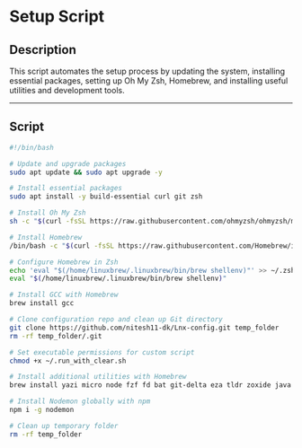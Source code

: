 # Setup Script

## Description
This script automates the setup process by updating the system, installing essential packages, setting up Oh My Zsh, Homebrew, and installing useful utilities and development tools.

---

## Script
```bash
#!/bin/bash

# Update and upgrade packages
sudo apt update && sudo apt upgrade -y

# Install essential packages
sudo apt install -y build-essential curl git zsh

# Install Oh My Zsh
sh -c "$(curl -fsSL https://raw.githubusercontent.com/ohmyzsh/ohmyzsh/master/tools/install.sh)"

# Install Homebrew
/bin/bash -c "$(curl -fsSL https://raw.githubusercontent.com/Homebrew/install/HEAD/install.sh)"

# Configure Homebrew in Zsh
echo 'eval "$(/home/linuxbrew/.linuxbrew/bin/brew shellenv)"' >> ~/.zshrc
eval "$(/home/linuxbrew/.linuxbrew/bin/brew shellenv)"

# Install GCC with Homebrew
brew install gcc

# Clone configuration repo and clean up Git directory
git clone https://github.com/nitesh11-dk/Lnx-config.git temp_folder
rm -rf temp_folder/.git

# Set executable permissions for custom script
chmod +x ~/.run_with_clear.sh

# Install additional utilities with Homebrew
brew install yazi micro node fzf fd bat git-delta eza tldr zoxide java

# Install Nodemon globally with npm
npm i -g nodemon

# Clean up temporary folder
rm -rf temp_folder
